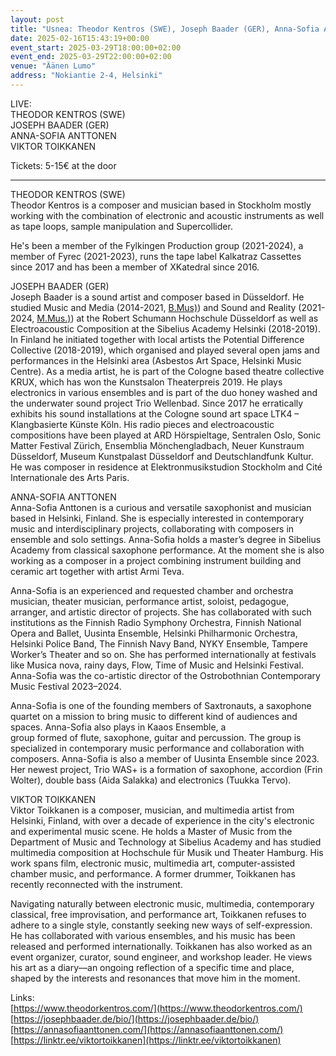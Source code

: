 ```yaml
---
layout: post
title: "Usnea: Theodor Kentros (SWE), Joseph Baader (GER), Anna-Sofia Anttonen & Viktor Toikkanen "
date: 2025-02-16T15:43:19+00:00
event_start: 2025-03-29T18:00:00+02:00
event_end: 2025-03-29T22:00:00+02:00
venue: "Äänen Lumo"
address: "Nokiantie 2-4, Helsinki"
---
```


LIVE:   
THEODOR KENTROS (SWE)   
JOSEPH BAADER (GER)  
ANNA-SOFIA ANTTONEN  
VIKTOR TOIKKANEN  
  
Tickets: 5-15€ at the door  
  
***  
  
THEODOR KENTROS (SWE)   
Theodor Kentros is a composer and musician based in Stockholm mostly working with the combination of electronic and acoustic instruments as well as tape loops, sample manipulation and Supercollider.  
  
He's been a member of the Fylkingen Production group (2021-2024), a member of Fyrec (2021-2023), runs the tape label Kalkatraz Cassettes since 2017 and has been a member of XKatedral since 2016.  
  
JOSEPH BAADER (GER)  
Joseph Baader is a sound artist and composer based in Düsseldorf. He studied Music and Media (2014-2021, [B.Mus)](http://B.Mus)) and Sound and Reality (2021-2024, [M.Mus.)](http://M.Mus.)) at the Robert Schumann Hochschule Düsseldorf as well as Electroacoustic Composition at the Sibelius Academy Helsinki (2018-2019). In Finland he initiated together with local artists the Potential Difference Collective (2018-2019), which organised and played several open jams and performances in the Helsinki area (Asbestos Art Space, Helsinki Music Centre). As a media artist, he is part of the Cologne based theatre collective KRUX, which has won the Kunstsalon Theaterpreis 2019. He plays electronics in various ensembles and is part of the duo honey washed and the underwater sound project Trio Wellenbad. Since 2017 he erratically exhibits his sound installations at the Cologne sound art space LTK4 – Klangbasierte Künste Köln. His radio pieces and electroacoustic compositions have been played at ARD Hörspieltage, Sentralen Oslo, Sonic Matter Festival Zürich, Ensemblia Mönchengladbach, Neuer Kunstraum Düsseldorf, Museum Kunstpalast Düsseldorf and Deutschlandfunk Kultur. He was composer in residence at Elektronmusikstudion Stockholm and Cité Internationale des Arts Paris.  
  
ANNA-SOFIA ANTTONEN  
Anna-Sofia Anttonen is a curious and versatile saxophonist and musician based in Helsinki, Finland. She is especially interested in contemporary music and interdisciplinary projects, collaborating with composers in ensemble and solo settings. Anna-Sofia holds a master’s degree in Sibelius Academy from classical saxophone performance. At the moment she is also working as a composer in a project combining instrument building and ceramic art together with artist Armi Teva.  
  
Anna-Sofia is an experienced and requested chamber and orchestra musician, theater musician, performance artist, soloist, pedagogue, arranger, and artistic director of projects. She has collaborated with such institutions as the Finnish Radio Symphony Orchestra, Finnish National Opera and Ballet, Uusinta Ensemble, Helsinki Philharmonic Orchestra, Helsinki Police Band, The Finnish Navy Band, NYKY Ensemble, Tampere Worker’s Theater and so on. She has performed internationally at festivals like Musica nova, rainy days, Flow, Time of Music and Helsinki Festival. Anna-Sofia was the co-artistic director of the Ostrobothnian Contemporary Music Festival 2023–2024.  
  
Anna-Sofia is one of the founding members of Saxtronauts, a saxophone quartet on a mission to bring music to different kind of audiences and spaces. Anna-Sofia also plays in Kaaos Ensemble, a  
group formed of flute, saxophone, guitar and percussion. The group is specialized in contemporary music performance and collaboration with composers. Anna-Sofia is also a member of Uusinta Ensemble since 2023. Her newest project, Trio WAS+ is a formation of saxophone, accordion (Frin Wolter), double bass (Aida Salakka) and electronics (Tuukka Tervo).  
  
VIKTOR TOIKKANEN  
Viktor Toikkanen is a composer, musician, and multimedia artist from Helsinki, Finland, with over a decade of experience in the city's electronic and experimental music scene. He holds a Master of Music from the Department of Music and Technology at Sibelius Academy and has studied multimedia composition at Hochschule für Musik und Theater Hamburg. His work spans film, electronic music, multimedia art, computer-assisted chamber music, and performance. A former drummer, Toikkanen has recently reconnected with the instrument.  
  
Navigating naturally between electronic music, multimedia, contemporary classical, free improvisation, and performance art, Toikkanen refuses to adhere to a single style, constantly seeking new ways of self-expression. He has collaborated with various ensembles, and his music has been released and performed internationally. Toikkanen has also worked as an event organizer, curator, sound engineer, and workshop leader. He views his art as a diary—an ongoing reflection of a specific time and place, shaped by the interests and resonances that move him in the moment.  
  
Links:  
[https://www.theodorkentros.com/](https://www.theodorkentros.com/)  
[https://josephbaader.de/bio/](https://josephbaader.de/bio/)  
[https://annasofiaanttonen.com/](https://annasofiaanttonen.com/)  
[https://linktr.ee/viktortoikkanen](https://linktr.ee/viktortoikkanen)

